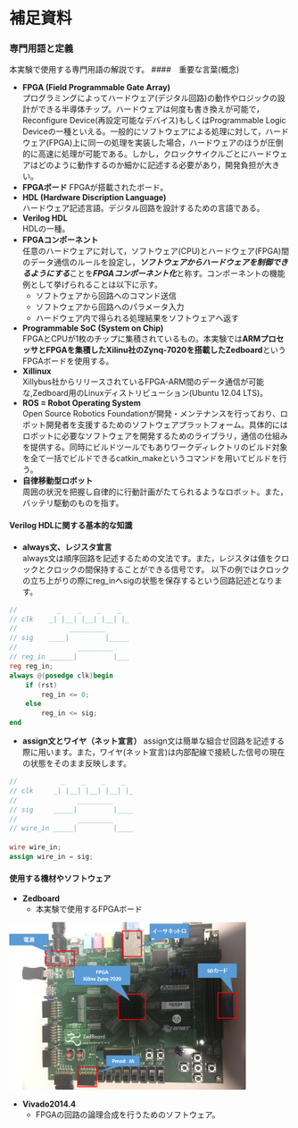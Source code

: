 # 補足資料

### 専門用語と定義
本実験で使用する専門用語の解説です。
####　重要な言葉(概念)
- **FPGA (Field Programmable Gate Array)**  
	プログラミングによってハードウェア(デジタル回路)の動作やロジックの設計ができる半導体チップ。ハードウェアは何度も書き換えが可能で，Reconfigure Device(再設定可能なデバイス)もしくはProgrammable Logic Deviceの一種といえる。一般的にソフトウェアによる処理に対して，ハードウェア(FPGA)上に同一の処理を実装した場合，ハードウェアのほうが圧倒的に高速に処理が可能である。しかし，クロックサイクルごとにハードウェアはどのように動作するのか細かに記述する必要があり，開発負担が大きい。
- **FPGAボード**
	FPGAが搭載されたボード。
- **HDL (Hardware Discription Language)**  
	ハードウェア記述言語。デジタル回路を設計するための言語である。  
- **Verilog HDL**  
	HDLの一種。
- **FPGAコンポーネント**  
	任意のハードウェアに対して，ソフトウェア(CPU)とハードウェア(FPGA)間のデータ通信のルールを設定し，***ソフトウェアからハードウェアを制御できるようにする***ことを***FPGAコンポーネント化***と称す。コンポーネントの機能例として挙げられることは以下に示す。
	- ソフトウェアから回路へのコマンド送信
	- ソフトウェアから回路へのパラメータ入力
	- ハードウェア内で得られる処理結果をソフトウェアへ返す
- **Programmable SoC (System on Chip)**  
	FPGAとCPUが1枚のチップに集積されているもの。本実験では**ARMプロセッサとFPGAを集積したXilinu社のZynq-7020を搭載したZedboard**というFPGAボードを使用する。
- **Xillinux**  
	Xillybus社からリリースされているFPGA-ARM間のデータ通信が可能な,Zedboard用のLinuxディストリビューション(Ubuntu 12.04 LTS)。
- **ROS = Robot Operating System**  
	Open Source Robotics Foundationが開発・メンテナンスを行っており、ロボット開発者を支援するためのソフトウェアプラットフォーム。具体的にはロボットに必要なソフトウェアを開発するためのライブラリ，通信の仕組みを提供する。同時にビルドツールでもありワークディレクトリのビルド対象を全て一括でビルドできるcatkin_makeというコマンドを用いてビルドを行う。
- **自律移動型ロボット**  
	周囲の状況を把握し自律的に行動計画がたてられるようなロボット。また，バッテリ駆動のものを指す。

#### Verilog HDLに関する基本的な知識

- **always文、レジスタ宣言**  
always文は順序回路を記述するための文法です。また，レジスタは値をクロックとクロックの間保持することができる信号です。
以下の例ではクロックの立ち上がりの際にreg_inへsigの状態を保存するという回路記述となります。

```verilog
//          _    _    _    _
// clk    _| |__| |__| |__| |_
//             _________
// sig    ____|         |_____
//               _________
// reg_in ______|         |___
reg reg_in;
always @(posedge clk)begin
	if (rst)
		reg_in <= 0;
	else
		reg_in <= sig;
end
```

- **assign文とワイヤ（ネット宣言）**
assign文は簡単な組合せ回路を記述する際に用います。また，ワイヤ(ネット宣言)は内部配線で接続した信号の現在の状態をそのまま反映します。

```verilog
//           _    _    _    _
// clk     _| |__| |__| |__| |_
//               _________
// sig     _____|         |____
//               _________
// wire_in _____|         |____

wire wire_in;
assign wire_in = sig;

```

#### 使用する機材やソフトウェア
 - **Zedboard**  
	- 本実験で使用するFPGAボード

<img src="pic/zedboard.png" height=300>

 - **Vivado2014.4**  
	- FPGAの回路の論理合成を行うためのソフトウェア。



